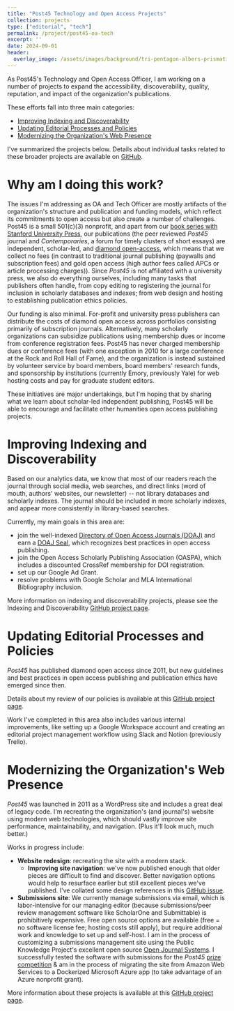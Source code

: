 ```yaml
---
title: "Post45 Technology and Open Access Projects"
collection: projects
type: ["editorial", "tech"]
permalink: /project/post45-oa-tech
excerpt: ''
date: 2024-09-01
header:
  overlay_image: /assets/images/background/tri-pentagon-albers-prismatic-blues.svg
---
```


As Post45's Technology and Open Access Officer, I am working on a number of projects to expand the accessibility, discoverability, quality, reputation, and impact of the organization's publications.

These efforts fall into three main categories:
- [Improving Indexing and Discoverability](#improving-indexing-and-discoverability)
- [Updating Editorial Processes and Policies](#updating-editorial-processes-and-policies)
- [Modernizing the Organization's Web Presence](#modernizing-the-organizations-web-presence)

I've summarized the projects below. Details about individual tasks related to these broader projects are available on [GitHub](https://github.com/Post45-Journal/Projects/projects?query=is%3Aopen). 

# Why am I doing this work? <!-- omit in toc -->

The issues I'm addressing as OA and Tech Officer are mostly artifacts of the organization's structure and publication and funding models, which reflect its commitments to open access but also create a number of challenges. Post45 is a small 501(c)(3) nonprofit, and apart from our [book series with Stanford University Press](https://www.sup.org/books/series/?series=POST*45), our publications (the peer reviewed *Post45* journal and *Contemporaries*, a forum for timely clusters of short essays) are independent, scholar-led, and [diamond open-access](https://coalition-s.org/diamond-open-access), which means that we collect no fees (in contrast to traditional journal publishing (paywalls and subscription fees) and gold open access (high author fees called APCs or article processing charges)). Since *Post45* is not affiliated with a university press, we also do everything ourselves, including many tasks that publishers often handle, from copy editing to registering the journal for inclusion in scholarly databases and indexes; from web design and hosting to establishing publication ethics policies.

Our funding is also minimal. For-profit and university press publishers can distribute the costs of diamond open access across portfolios consisting primarily of subscription journals. Alternatively, many scholarly organizations can subsidize publications using membership dues or income from conference registration fees. Post45 has never charged membership dues or conference fees (with one exception in 2010 for a large conference at the Rock and Roll Hall of Fame), and the organization is instead sustained by volunteer service by board members, board members' research funds, and sponsorship by institutions (currently Emory, previously Yale) for web hosting costs and pay for graduate student editors.

These initiatives are major undertakings, but I'm hoping that by sharing what we learn about scholar-led independent publishing, Post45 will be able to encourage and facilitate other humanities open access publishing projects.

<!-- 
## A brief aside on independent diamond open-access publishing in the humanities

Traditional journals are primarily funded by library subscriptions (with small contributions from individual subscriptions and the occasional purchase of individual issues or articles), limiting access for readers unaffiliated with wealthy institutions. Gold open-access journals are funded by author publication charges (APCs), typically over $1000 USD, which remove barriers for readers, but add new ones for authors. Diamond open-access (now, ironically, the gold standard in OA publishing) removes barriers for both readers and authors, but requires devising new funding models. Several preliminary structures have emerged (for example, see [Plan S](https://www.coalition-s.org/why-plan-s/) and [Subscribe to Open](https://subscribetoopencommunity.org/)). However, most current efforts focus on the sciences (where funding works quite differently from the humanities), and grant funding for diamond open access efforts tend to prioritize university presses and flipping subscription-based journals to open access (for example, see MIT Press's [shift+OPEN](https://mitpress.mit.edu/shiftopen/) initiative). While valuable, these efforts are less relevant for sustaining publications that already publish open access, like *Post45*.

[note that some OA advocates seem to be leaning toward green open access or self-archiving (ArXiV is one of the best known examples of this). This is sort of the anarchist argument (as I mentioned above, traditional publishing and gold and diamond OA are all dominated by large organizations) I've heard several OA leaders in the sciences suggest that we should bypass publishers, journals, and editors, as what really matters is the quality of the work, not proxies like pubilsher or journal prestige/reputation. I don't totally agree with this, as both a scholar and editor who appreciates ] -->


# Improving Indexing and Discoverability

Based on our analytics data, we know that most of our readers reach the journal through social media, web searches, and direct links (word of mouth, authors' websites, our newsletter) -- not library databases and scholarly indexes. The journal should be included in more scholarly indexes, and appear more consistently in library-based searches.

Currently, my main goals in this area are:
- join the well-indexed [Directory of Open Access Journals (DOAJ)](doaj.org/) and earn a [DOAJ Seal](doaj.org/apply/seal), which recognizes best practices in open access publishing.
- join the Open Access Scholarly Publishing Association (OASPA), which includes a discounted CrossRef membership for DOI registration.
- set up our Google Ad Grant.
- resolve problems with Google Scholar and MLA International Bibliography inclusion.

More information on indexing and discoverability projects, please see the Indexing and Discoverability [GitHub project page](https://github.com/orgs/Post45-Journal/projects/3/views/2).

# Updating Editorial Processes and Policies

*Post45* has published diamond open access since 2011, but new guidelines and best practices in open access publishing and publication ethics have emerged since then.

Details about my review of our policies is available at this [GitHub project page](https://github.com/orgs/Post45-Journal/projects/6). 

Work I've completed in this area also includes various internal improvements, like setting up a Google Workspace account and creating an editorial project management workflow using Slack and Notion (previously Trello).

# Modernizing the Organization's Web Presence

*Post45* was launched in 2011 as a WordPress site and includes a great deal of legacy code. I'm recreating the organization's (and journal's) website using modern web technologies, which should vastly improve site performance, maintainability, and navigation. (Plus it'll look much, much better.)

Works in progress include:

- **Website redesign**: recreating the site with a modern stack.
  - **Improving site navigation**: we've now published enough that older pieces are difficult to find and discover. Better navigation options would help to resurface earlier but still excellent pieces we've published. I've collated some design references in this [GitHub issue](https://github.com/Post45-Journal/Projects/issues/5).
- **Submissions site**: We currently manage submissions via email, which is labor-intensive for our managing editor (because submissions/peer review management software like ScholarOne and Submittable) is prohibitively expensive. Free open source options are available (free = no software license fee; hosting costs still apply), but require additional work and knowledge to set up and self-host. I am in the process of customizing a submissions management site using the Public Knowledge Project's excellent open source [Open Journal Systems](https://pkp.sfu.ca/software/ojs/). I successfully tested the software with submissions for the *Post45* [prize competition](projects/post45-prizes/) & am in the process of migrating the site from Amazon Web Services to a Dockerized Microsoft Azure app (to take advantage of an Azure nonprofit grant).

More information about these projects is available at this [GitHub project page](https://github.com/orgs/Post45-Journal/projects/2/views/2).